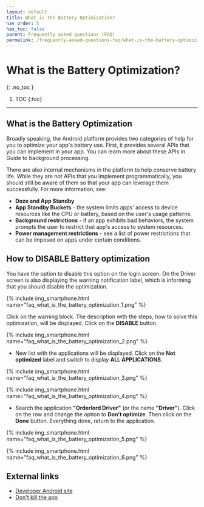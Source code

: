 ```yaml
---
layout: default
title: What is the Battery Optimization?
nav_order: 5
has_toc: false
parent: Frequently asked questions (FAQ)
permalink: /frequently-asked-questions-faq/what-is-the-battery-optimization
---
```


# What is the Battery Optimization?
{: .no_toc }

1. TOC
{:toc}

---

## What is the Battery Optimization
Broadly speaking, the Android platform provides two categories of help for you to optimize your app's battery use. First, it provides several APIs that you can implement in your app. You can learn more about these APIs in Guide to background processing.

There are also internal mechanisms in the platform to help conserve battery life. While they are not APIs that you implement programmatically, you should still be aware of them so that your app can leverage them successfully. For more information, see:
- **Doze and App Standby**
- **App Standby Buckets** - the system limits apps' access to device resources like the CPU or battery, based on the user's usage patterns.
- **Background restrictions** - if an app exhibits bad behaviors, the system prompts the user to restrict that app's access to system resources.
- **Power management restrictions** - see a list of power restrictions that can be imposed on apps under certain conditions.

## How to DISABLE Battery optimization
You have the option to disable this option on the login screen. On the Driver screen is also displaying the warning notification label, which is informing that you should disable the optimization. 

{% include img_smartphone.html name="faq_what_is_the_battery_optimization_1.png" %}

Click on the warning block. The description with the steps, how to solve this optimization, will be displayed. Click on the <span class="text-green-200">**DISABLE**</span> button.

{% include img_smartphone.html name="faq_what_is_the_battery_optimization_2.png" %}

- New list with the applications will be displayed. Click on the <span class="text-blue-100">**Not optimized**</span> label and switch to display **ALL APPLICATIONS**.

{% include img_smartphone.html name="faq_what_is_the_battery_optimization_3.png" %}

{% include img_smartphone.html name="faq_what_is_the_battery_optimization_4.png" %}

- Search the application **"Orderlord Driver"** (or the name **"Driver"**). Click on the row and change the option to **Don't optimize**. Then click on the <span class="text-blue-100">**Done**</span> button. Everything done, return to the application.

{% include img_smartphone.html name="faq_what_is_the_battery_optimization_5.png" %}

{% include img_smartphone.html name="faq_what_is_the_battery_optimization_6.png" %}

## External links
- [Developer Android site](https://developer.android.com/topic/performance/power)
- [Don't kill the app](https://dontkillmyapp.com/)